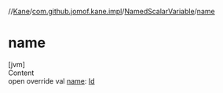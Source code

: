 //[Kane](../../index.md)/[com.github.jomof.kane.impl](../index.md)/[NamedScalarVariable](index.md)/[name](name.md)



# name  
[jvm]  
Content  
open override val [name](name.md): [Id](../index.md#%5Bcom.github.jomof.kane.impl%2FId%2F%2F%2FPointingToDeclaration%2F%5D%2FClasslikes%2F-165822886)  



